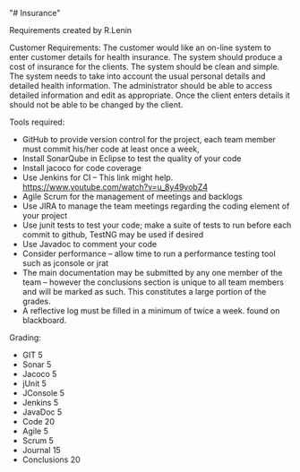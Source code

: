 "# Insurance" 

Requirements created by R.Lenin

Customer Requirements:
The customer would like an on-line system to enter customer details for health insurance. The system should produce a cost of insurance for the clients. The system should be clean and simple. The system needs to take into account the usual personal details and detailed health information. The administrator should be able to access detailed information and edit as appropriate. Once the client enters details it should not be able to be changed by the client.

Tools required:
- GitHub to provide version control for the project, each team member must commit his/her code at least once a week,
- Install SonarQube in Eclipse to test the quality of your code
- Install jacoco for code coverage
- Use Jenkins for CI – This link might help. https://www.youtube.com/watch?v=u_8y49yobZ4
- Agile Scrum for the management of meetings and backlogs
- Use JIRA to manage the team meetings regarding the coding element of your project
- Use junit tests to test your code; make a suite of tests to run before each commit to github, TestNG may be used if desired
- Use Javadoc to comment your code
- Consider performance – allow time to run a performance testing tool such as jconsole or jrat
- The main documentation may be submitted by any one member of the team – however the conclusions section is unique to all team members and will be marked as such. This constitutes a large portion of the grades.
- A reflective log must be filled in a minimum of twice a week.  found on blackboard.

Grading:
- GIT 5
- Sonar 5
- Jacoco 5
- jUnit 5
- JConsole 5
- Jenkins 5
- JavaDoc 5
- Code 20
- Agile 5
- Scrum 5
- Journal 15
- Conclusions 20
